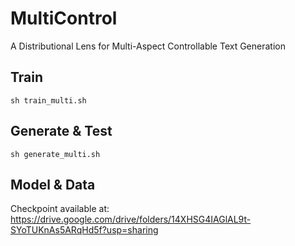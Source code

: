 # MultiControl
A Distributional Lens for Multi-Aspect Controllable Text Generation



## Train
```
sh train_multi.sh
```
## Generate & Test
```
sh generate_multi.sh
```

## Model & Data
Checkpoint available at:
https://drive.google.com/drive/folders/14XHSG4IAGlAL9t-SYoTUKnAs5ARqHd5f?usp=sharing
